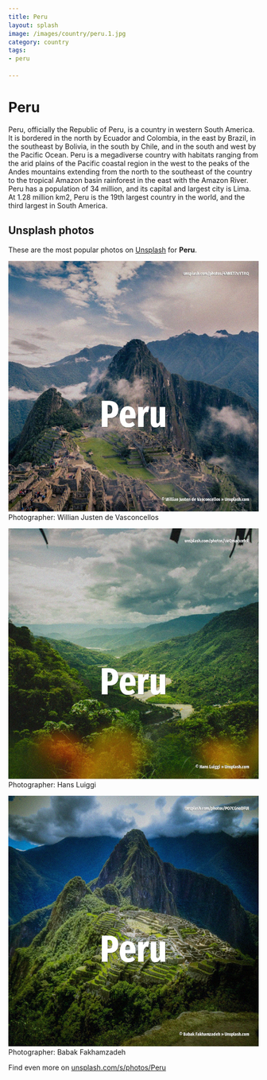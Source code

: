 ```yaml
---
title: Peru
layout: splash
image: /images/country/peru.1.jpg
category: country
tags:
- peru

---
```

# Peru

Peru, officially the Republic of Peru, is a country in western South America. It is bordered in the north by Ecuador and Colombia, in the east by Brazil, in the southeast by  Bolivia, in the south by Chile, and in the south and west by the Pacific Ocean. Peru is a megadiverse country with habitats ranging from the arid plains of the Pacific coastal  region in the west to the peaks of the Andes mountains extending from the north to the southeast of  the country to the tropical Amazon basin rainforest in the east with the Amazon River. Peru has a population of 34 million, and its capital and largest city is Lima. At 1.28 million km2, Peru is the 19th largest country in the world, and the third largest in South  America. 

 
## Unsplash photos
These are the most popular photos on [Unsplash](https://unsplash.com) for **Peru**.
 
![Peru](/images/country/peru.1.jpg)
Photographer:  Willian Justen de Vasconcellos
 
![Peru](/images/country/peru.2.jpg)
Photographer:  Hans Luiggi
 
![Peru](/images/country/peru.3.jpg)
Photographer:  Babak Fakhamzadeh
 
Find even more on [unsplash.com/s/photos/Peru](https://unsplash.com/s/photos/Peru)
 
